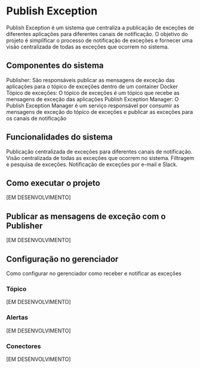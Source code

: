 # Publish Exception
Publish Exception é um sistema que centraliza a publicação de exceções de diferentes aplicações para diferentes canais de notificação. O objetivo do projeto é simplificar o processo de notificação de exceções e fornecer uma visão centralizada de todas as exceções que ocorrem no sistema.

## Componentes do sistema

Publisher: São responsáveis publicar as mensagens de exceção das aplicações para o tópico de exceções dentro de um container Docker
Tópico de exceções: O tópico de exceções é um tópico que recebe as mensagens de exceção das aplicações
Publish Exception Manager: O Publish Exception Manager é um serviço responsável por consumir as mensagens de exceção do tópico de exceções e publicar as exceções para os canais de notificação

## Funcionalidades do sistema

Publicação centralizada de exceções para diferentes canais de notificação.
Visão centralizada de todas as exceções que ocorrem no sistema.
Filtragem e pesquisa de exceções.
Notificação de exceções por e-mail e Slack.

## Como executar o projeto
[EM DESENVOLVIMENTO]

## Publicar as mensagens de exceção com o Publisher
[EM DESENVOLVIMENTO]

## Configuração no gerenciador
Como configurar no gerenciador como receber e notificar as exceções
### Tópico
[EM DESENVOLVIMENTO]
### Alertas
[EM DESENVOLVIMENTO]
### Conectores
[EM DESENVOLVIMENTO]
